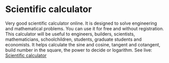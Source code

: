 # Scientific calculator
Very good scientific calculator online. It is designed to solve engineering and mathematical problems. You can use it for free and without registration. This calculator will be useful to engineers, builders, scientists, mathematicians, schoolchildren, students, graduate students and economists. It helps calculate the sine and cosine, tangent and cotangent, build number in the square, the power to decide or logarithm.
See live: [Scientific calculator](http://toolster.net/scientific_calculator)

